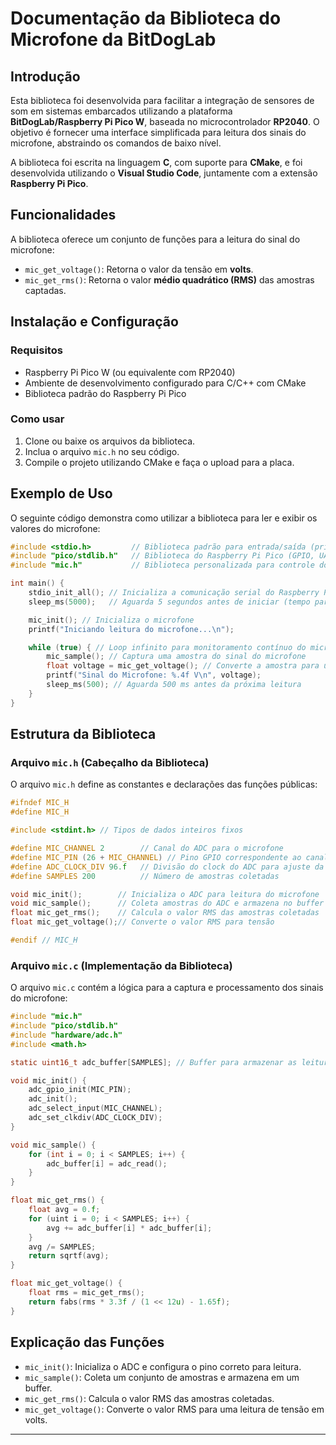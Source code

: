 # Documentação da Biblioteca do Microfone da BitDogLab

## Introdução

Esta biblioteca foi desenvolvida para facilitar a integração de sensores de som em sistemas embarcados utilizando a plataforma **BitDogLab/Raspberry Pi Pico W**, baseada no microcontrolador **RP2040**. O objetivo é fornecer uma interface simplificada para leitura dos sinais do microfone, abstraindo os comandos de baixo nível.

A biblioteca foi escrita na linguagem **C**, com suporte para **CMake**, e foi desenvolvida utilizando o **Visual Studio Code**, juntamente com a extensão **Raspberry Pi Pico**.

## Funcionalidades

A biblioteca oferece um conjunto de funções para a leitura do sinal do microfone:
- `mic_get_voltage()`: Retorna o valor da tensão em **volts**.
- `mic_get_rms()`: Retorna o valor **médio quadrático (RMS)** das amostras captadas.

## Instalação e Configuração

### Requisitos
- Raspberry Pi Pico W (ou equivalente com RP2040)
- Ambiente de desenvolvimento configurado para C/C++ com CMake
- Biblioteca padrão do Raspberry Pi Pico

### Como usar

1. Clone ou baixe os arquivos da biblioteca.
2. Inclua o arquivo `mic.h` no seu código.
3. Compile o projeto utilizando CMake e faça o upload para a placa.

## Exemplo de Uso

O seguinte código demonstra como utilizar a biblioteca para ler e exibir os valores do microfone:

```c
#include <stdio.h>         // Biblioteca padrão para entrada/saída (printf, scanf, etc.)
#include "pico/stdlib.h"   // Biblioteca do Raspberry Pi Pico (GPIO, UART, timers, etc.)
#include "mic.h"           // Biblioteca personalizada para controle do microfone

int main() {
    stdio_init_all(); // Inicializa a comunicação serial do Raspberry Pi Pico
    sleep_ms(5000);   // Aguarda 5 segundos antes de iniciar (tempo para abrir o monitor serial)

    mic_init(); // Inicializa o microfone
    printf("Iniciando leitura do microfone...\n");

    while (true) { // Loop infinito para monitoramento contínuo do microfone
        mic_sample(); // Captura uma amostra do sinal do microfone
        float voltage = mic_get_voltage(); // Converte a amostra para um valor de tensão
        printf("Sinal do Microfone: %.4f V\n", voltage);
        sleep_ms(500); // Aguarda 500 ms antes da próxima leitura
    }
}
```

## Estrutura da Biblioteca

### Arquivo `mic.h` (Cabeçalho da Biblioteca)

O arquivo `mic.h` define as constantes e declarações das funções públicas:

```c
#ifndef MIC_H
#define MIC_H

#include <stdint.h> // Tipos de dados inteiros fixos

#define MIC_CHANNEL 2        // Canal do ADC para o microfone
#define MIC_PIN (26 + MIC_CHANNEL) // Pino GPIO correspondente ao canal do ADC
#define ADC_CLOCK_DIV 96.f   // Divisão do clock do ADC para ajuste da taxa de amostragem
#define SAMPLES 200          // Número de amostras coletadas

void mic_init();        // Inicializa o ADC para leitura do microfone
void mic_sample();      // Coleta amostras do ADC e armazena no buffer
float mic_get_rms();    // Calcula o valor RMS das amostras coletadas
float mic_get_voltage();// Converte o valor RMS para tensão

#endif // MIC_H
```

### Arquivo `mic.c` (Implementação da Biblioteca)

O arquivo `mic.c` contém a lógica para a captura e processamento dos sinais do microfone:

```c
#include "mic.h"
#include "pico/stdlib.h"
#include "hardware/adc.h"
#include <math.h>

static uint16_t adc_buffer[SAMPLES]; // Buffer para armazenar as leituras do ADC

void mic_init() {
    adc_gpio_init(MIC_PIN);
    adc_init();
    adc_select_input(MIC_CHANNEL);
    adc_set_clkdiv(ADC_CLOCK_DIV);
}

void mic_sample() {
    for (int i = 0; i < SAMPLES; i++) {
        adc_buffer[i] = adc_read();
    }
}

float mic_get_rms() {
    float avg = 0.f;
    for (uint i = 0; i < SAMPLES; i++) {
        avg += adc_buffer[i] * adc_buffer[i];
    }
    avg /= SAMPLES;
    return sqrtf(avg);
}

float mic_get_voltage() {
    float rms = mic_get_rms();
    return fabs(rms * 3.3f / (1 << 12u) - 1.65f);
}
```

## Explicação das Funções

- `mic_init()`: Inicializa o ADC e configura o pino correto para leitura.
- `mic_sample()`: Coleta um conjunto de amostras e armazena em um buffer.
- `mic_get_rms()`: Calcula o valor RMS das amostras coletadas.
- `mic_get_voltage()`: Converte o valor RMS para uma leitura de tensão em volts.

---

